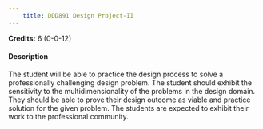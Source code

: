 ```yaml
---
    title: DDD891 Design Project-II
---
```

**Credits:** 6 (0-0-12)



#### Description 
The student will be able to practice the design process to solve a professionally challenging design problem. The student should exhibit the sensitivity to the multidimensionality of the problems in the design domain. They should be able to prove their design outcome as viable and practice solution for the given problem. The students are expected to exhibit their work to the professional community.